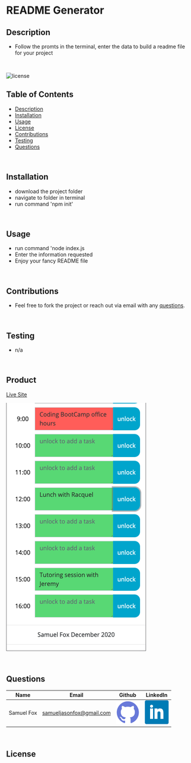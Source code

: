# README Generator

## Description 

- Follow the promts in the terminal, enter the data to build a readme file for your project

<br>

![license](https://img.shields.io/badge/License-MIT-blue)

## Table of Contents

- [Description](#Description)
- [Installation](#Installation)
- [Usage](#Usage)
- [License](#License)
- [Contributions](#Contributions)
- [Testing](#Testing)
- [Questions](#Questions)

<br>

## Installation

- download the project folder
- navigate to folder in terminal
- run command 'npm init'


<br>

## Usage

- run command 'node index.js
- Enter the information requested
- Enjoy your fancy README file


<br>

## Contributions

- Feel free to fork the project or reach out via email with any [questions](#questions).

<br>

## Testing

- n/a

<br>

## Product

[Live Site](https://github.com/samuelfox1/ReadME-Generator) 

![Screenshot](Assets/images/screenshot.png)

<br>

## Questions

| Name | Email  | Github  | LinkedIn |
| :--: | :----: | :-----: | :------: |
| Samuel Fox | samueljasonfox@gmail.com | [![Github](./Assets/images/github.png)](https://github.com/samuelfox1) | [![LinkedIn](./Assets/images/linkedin.png)](https://www.linkedin.com/in/samuel-fox-tacoma) |

<br>

## License